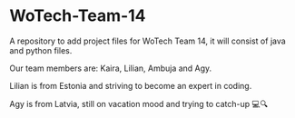 # WoTech-Team-14
A repository to add project files for WoTech Team 14, it will consist of java and python files.


Our team members are: Kaira, Lilian, Ambuja and Agy.


Lilian is from Estonia and striving to become an expert in coding. 

Agy is from Latvia, still on vacation mood and trying to catch-up 💻🔍

